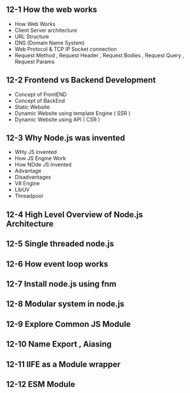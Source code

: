 ## 12-1 How the web works

- How Web Works
- Client Server architecture
- URL Structure
- DNS (Domain Name System)
- Web Protocol & TCP IP Socket connection
- Request Method , Request Header , Request Bodies , Request Query , Request Params

## 12-2 Frontend vs Backend Development

- Concept of FrontEND
- Concept of BackEnd
- Static Website
- Dynamic Website using template Engine ( SSR )
- Dynamic Website using API ( CSR )

## 12-3 Why Node.js was invented

- WHy JS invented
- How JS Engine Work
- How NOde JS Invented
- Advantage
- Disadvantages
- V8 Engine
- LibUV
- Threadpool

## 12-4 High Level Overview of Node.js Architecture

## 12-5 Single threaded node.js

## 12-6 How event loop works

## 12-7 Install node.js using fnm

## 12-8 Modular system in node.js

## 12-9 Explore Common JS Module

## 12-10 Name Export , Aiasing

## 12-11 IIFE as a Module wrapper

## 12-12 ESM Module 